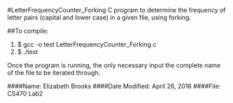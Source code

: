 #LetterFrequencyCounter_Forking
C program to determine the frequency of letter pairs (capital and lower case) in a given file, using forking.

##To compile:
1. $ gcc -o test LetterFrequencyCounter_Forking.c
2. $ ./test

Once the program is running, the only necessary input the complete name of the file to be iterated through.

####Name: Elizabeth Brooks
####Date Modified: April 28, 2016
####File: CS470 Lab2

